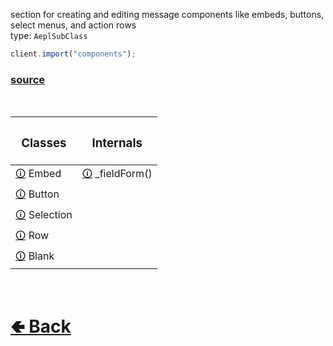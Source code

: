 section for creating and editing message components like embeds, buttons, select menus, and action rows<br>
type: `AeplSubClass`<br>

```js
client.import("components");
```

### [source](https://github.com/shysolocup/noscord.js/tree/main/src/Services/ComponentService)

<br>

| <h3>Classes</h3> | <h3>Internals</h3>
| - | - |
| [🛈](https://github.com/shysolocup/noscord.js/wiki/Components.Embed) Embed | [🛈](https://github.com/shysolocup/noscord.js/wiki/Components._fieldForm()) _fieldForm() |
| [🛈](https://github.com/shysolocup/noscord.js/wiki/Components.Button) Button |
| [🛈](https://github.com/shysolocup/noscord.js/wiki/Components.Selection) Selection |
| [🛈](https://github.com/shysolocup/noscord.js/wiki/Components.Row) Row |
| [🛈](https://github.com/shysolocup/noscord.js/wiki/Components.Blank) Blank |

<br> <h1> [🢀 Back](https://github.com/shysolocup/noscord.js/wiki) </h1>